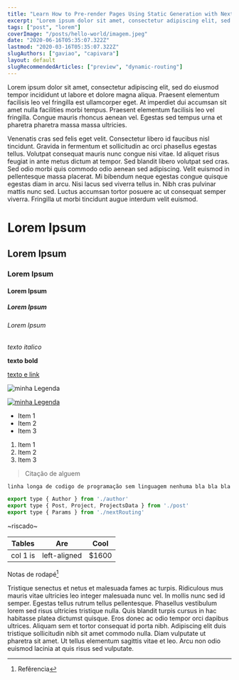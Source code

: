 ```yaml
---
title: "Learn How to Pre-render Pages Using Static Generation with Next.js"
excerpt: "Lorem ipsum dolor sit amet, consectetur adipiscing elit, sed do eiusmod tempor incididunt ut labore et dolore magna aliqua. Praesent elementum facilisis leo vel fringilla est ullamcorper eget. At imperdiet dui accumsan sit amet nulla facilities morbi tempus."
tags: ["post", "lorem"]
coverImage: "/posts/hello-world/imagem.jpeg"
date: "2020-06-16T05:35:07.322Z"
lastmod: "2020-03-16T05:35:07.322Z"
slugAuthors: ["gaviao", "capivara"]
layout: default
slugRecommendedArticles: ["preview", "dynamic-routing"]
---
```


Lorem ipsum dolor sit amet, consectetur adipiscing elit, sed do eiusmod tempor incididunt ut labore et dolore magna aliqua. Praesent elementum facilisis leo vel fringilla est ullamcorper eget. At imperdiet dui accumsan sit amet nulla facilities morbi tempus. Praesent elementum facilisis leo vel fringilla. Congue mauris rhoncus aenean vel. Egestas sed tempus urna et pharetra pharetra massa massa ultricies.

Venenatis cras sed felis eget velit. Consectetur libero id faucibus nisl tincidunt. Gravida in fermentum et sollicitudin ac orci phasellus egestas tellus. Volutpat consequat mauris nunc congue nisi vitae. Id aliquet risus feugiat in ante metus dictum at tempor. Sed blandit libero volutpat sed cras. Sed odio morbi quis commodo odio aenean sed adipiscing. Velit euismod in pellentesque massa placerat. Mi bibendum neque egestas congue quisque egestas diam in arcu. Nisi lacus sed viverra tellus in. Nibh cras pulvinar mattis nunc sed. Luctus accumsan tortor posuere ac ut consequat semper viverra. Fringilla ut morbi tincidunt augue interdum velit euismod.

# Lorem Ipsum
## Lorem Ipsum
### Lorem Ipsum
#### Lorem Ipsum
##### Lorem Ipsum
###### Lorem Ipsum

*texto italico*

**texto bold**

[texto e link](https://google.com)

![minha Legenda](../posts/hello-world/imagem.jpeg)

[![minha Legenda](../posts/hello-world/imagem.jpeg)](https://google.com)

* Item 1 
* Item 2
* Item 3

1. Item 1
2. Item 2
3. Item 3

> Citação de alguem

`linha longa de codigo de programação sem linguagem nenhuma bla bla bla`

```javascript
export type { Author } from './author'
export type { Post, Project, ProjectsData } from './post'
export type { Params } from './nextRouting'
```

~riscado~

| Tables | Are | Cool |
|:-:|:-:|:-:|
| col 1 is| left-aligned | $1600 |

Notas de rodapé[^1]
[^1]: Refêrencia


Tristique senectus et netus et malesuada fames ac turpis. Ridiculous mus mauris vitae ultricies leo integer malesuada nunc vel. In mollis nunc sed id semper. Egestas tellus rutrum tellus pellentesque. Phasellus vestibulum lorem sed risus ultricies tristique nulla. Quis blandit turpis cursus in hac habitasse platea dictumst quisque. Eros donec ac odio tempor orci dapibus ultrices. Aliquam sem et tortor consequat id porta nibh. Adipiscing elit duis tristique sollicitudin nibh sit amet commodo nulla. Diam vulputate ut pharetra sit amet. Ut tellus elementum sagittis vitae et leo. Arcu non odio euismod lacinia at quis risus sed vulputate.
